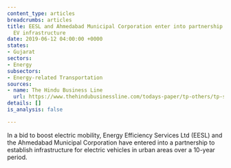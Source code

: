 ```yaml
---
content_type: articles
breadcrumbs: articles
title: EESL and Ahmedabad Municipal Corporation enter into partnership to establish
  EV infrastructure
date: 2019-06-12 04:00:00 +0000
states:
- Gujarat
sectors:
- Energy
subsectors:
- Energy-related Transportation
sources:
- name: The Hindu Business Line
  url: https://www.thehindubusinessline.com/todays-paper/tp-others/tp-states/article27529380.ece
details: []
is_analysis: false

---
```

In a bid to boost electric mobility, Energy Efficiency Services Ltd (EESL) and the Ahmedabad Municipal Corporation have entered into a partnership to establish infrastructure for electric vehicles in urban areas over a 10-year period.